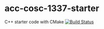 # acc-cosc-1337-starter
C++ starter code with CMake
[![Build Status](https://travis-ci.org/acc-cosc-1337-fall-2019/acc-cosc-1337-fall-2019-longdangaustincc.svg?branch=master)](https://travis-ci.org/acc-cosc-1337-fall-2019/acc-cosc-1337-fall-2019-longdangaustincc)
